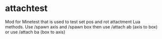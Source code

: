 # attachtest
Mod for Minetest that is used to test set pos and rot attactment Lua methods. Use /spawn axis and /spawn box then use /attach ab (axis to box) or use /attach ba (box to axis)
